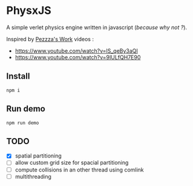 # PhysxJS

A simple verlet physics engine written in javascript (_because why not ?_).

Inspired by [Pezzza's Work](https://github.com/johnBuffer) videos :

- https://www.youtube.com/watch?v=lS_qeBy3aQI
- https://www.youtube.com/watch?v=9IULfQH7E90

## Install

```
npm i
```

## Run demo

```
npm run demo
```

## TODO

- [x] spatial partitioning
- [ ] allow custom grid size for spacial partitioning
- [ ] compute collisions in an other thread using comlink
- [ ] multithreading
